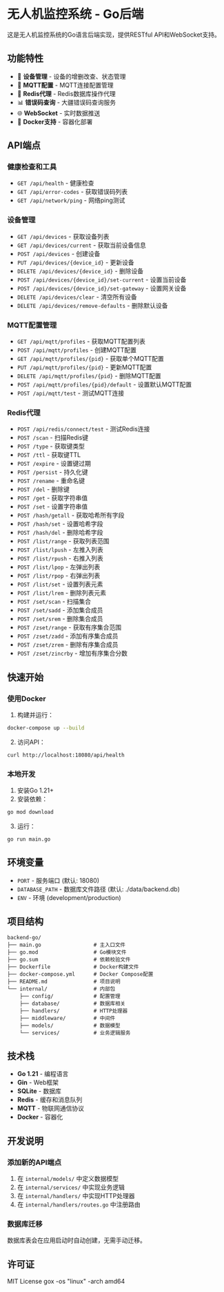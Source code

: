 # 无人机监控系统 - Go后端

这是无人机监控系统的Go语言后端实现，提供RESTful API和WebSocket支持。

## 功能特性

- 🔧 **设备管理** - 设备的增删改查、状态管理
- 📡 **MQTT配置** - MQTT连接配置管理
- 🔴 **Redis代理** - Redis数据库操作代理
- 📊 **错误码查询** - 大疆错误码查询服务
- 🌐 **WebSocket** - 实时数据推送
- 🐳 **Docker支持** - 容器化部署

## API端点

### 健康检查和工具
- `GET /api/health` - 健康检查
- `GET /api/error-codes` - 获取错误码列表
- `GET /api/network/ping` - 网络ping测试

### 设备管理
- `GET /api/devices` - 获取设备列表
- `GET /api/devices/current` - 获取当前设备信息
- `POST /api/devices` - 创建设备
- `PUT /api/devices/{device_id}` - 更新设备
- `DELETE /api/devices/{device_id}` - 删除设备
- `POST /api/devices/{device_id}/set-current` - 设置当前设备
- `POST /api/devices/{device_id}/set-gateway` - 设置网关设备
- `DELETE /api/devices/clear` - 清空所有设备
- `DELETE /api/devices/remove-defaults` - 删除默认设备

### MQTT配置管理
- `GET /api/mqtt/profiles` - 获取MQTT配置列表
- `POST /api/mqtt/profiles` - 创建MQTT配置
- `GET /api/mqtt/profiles/{pid}` - 获取单个MQTT配置
- `PUT /api/mqtt/profiles/{pid}` - 更新MQTT配置
- `DELETE /api/mqtt/profiles/{pid}` - 删除MQTT配置
- `POST /api/mqtt/profiles/{pid}/default` - 设置默认MQTT配置
- `POST /api/mqtt/test` - 测试MQTT连接

### Redis代理
- `POST /api/redis/connect/test` - 测试Redis连接
- `POST /scan` - 扫描Redis键
- `POST /type` - 获取键类型
- `POST /ttl` - 获取键TTL
- `POST /expire` - 设置键过期
- `POST /persist` - 持久化键
- `POST /rename` - 重命名键
- `POST /del` - 删除键
- `POST /get` - 获取字符串值
- `POST /set` - 设置字符串值
- `POST /hash/getall` - 获取哈希所有字段
- `POST /hash/set` - 设置哈希字段
- `POST /hash/del` - 删除哈希字段
- `POST /list/range` - 获取列表范围
- `POST /list/lpush` - 左推入列表
- `POST /list/rpush` - 右推入列表
- `POST /list/lpop` - 左弹出列表
- `POST /list/rpop` - 右弹出列表
- `POST /list/set` - 设置列表元素
- `POST /list/lrem` - 删除列表元素
- `POST /set/scan` - 扫描集合
- `POST /set/sadd` - 添加集合成员
- `POST /set/srem` - 删除集合成员
- `POST /zset/range` - 获取有序集合范围
- `POST /zset/zadd` - 添加有序集合成员
- `POST /zset/zrem` - 删除有序集合成员
- `POST /zset/zincrby` - 增加有序集合分数

## 快速开始

### 使用Docker

1. 构建并运行：
```bash
docker-compose up --build
```

2. 访问API：
```bash
curl http://localhost:18080/api/health
```

### 本地开发

1. 安装Go 1.21+
2. 安装依赖：
```bash
go mod download
```

3. 运行：
```bash
go run main.go
```

## 环境变量

- `PORT` - 服务端口 (默认: 18080)
- `DATABASE_PATH` - 数据库文件路径 (默认: ./data/backend.db)
- `ENV` - 环境 (development/production)

## 项目结构

```
backend-go/
├── main.go                 # 主入口文件
├── go.mod                  # Go模块文件
├── go.sum                  # 依赖校验文件
├── Dockerfile              # Docker构建文件
├── docker-compose.yml      # Docker Compose配置
├── README.md               # 项目说明
└── internal/               # 内部包
    ├── config/             # 配置管理
    ├── database/           # 数据库相关
    ├── handlers/           # HTTP处理器
    ├── middleware/         # 中间件
    ├── models/             # 数据模型
    └── services/           # 业务逻辑服务
```

## 技术栈

- **Go 1.21** - 编程语言
- **Gin** - Web框架
- **SQLite** - 数据库
- **Redis** - 缓存和消息队列
- **MQTT** - 物联网通信协议
- **Docker** - 容器化

## 开发说明

### 添加新的API端点

1. 在 `internal/models/` 中定义数据模型
2. 在 `internal/services/` 中实现业务逻辑
3. 在 `internal/handlers/` 中实现HTTP处理器
4. 在 `internal/handlers/routes.go` 中注册路由

### 数据库迁移

数据库表会在应用启动时自动创建，无需手动迁移。

## 许可证

MIT License
gox -os "linux" -arch amd64